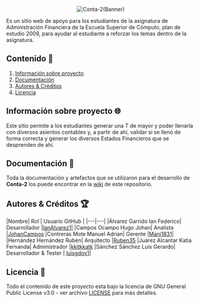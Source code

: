 <div align="center">

  ![Conta-2(Banner)](https://user-images.githubusercontent.com/30848819/76373675-b7091200-6306-11ea-86bf-fd74a8d6c911.jpg)

</div>

Es un sitio web de apoyo para los estudiantes de la asignatura de Administración Financiera de la Escuela Superior de Cómputo, plan de estudio 2009, para ayudar al estudiante a reforzar los temas dentro de la asignatura.

## Contenido :bookmark_tabs:
1. [Información sobre proyecto](https://github.com/Ruben35/Conta-2#informaci%C3%B3n-sobre-proyecto-globe_with_meridians)
2. [Documentación](https://github.com/Ruben35/Conta-2#documentaci%C3%B3n-book)
3. [Autores & Créditos](https://github.com/Ruben35/Conta-2#autores--cr%C3%A9ditos-trophy)
4. [Licencia](https://github.com/Ruben35/Conta-2#licencia-page_with_curl)

## Información sobre proyecto :globe_with_meridians:
 Este sitio permite a los estudiantes generar una T de mayor y poder llenarla con diversos asientos contables y, a partir de ahí, validar si se llenó de forma correcta y generar los diversos Estados Financieros que se desprenden de ahí.

## Documentación :book:
 Toda la documentación y artefactos que se utilizaron para el desarrollo de **Conta-2** los puede encontrar en la [wiki](https://github.com/Ruben35/Conta-2/wiki) de este repositorio.
 
## Autores & Créditos :trophy:
|Nombre| Rol | Usuario GitHub |
|---|---|
|Álvarez Garrido Ian Federico| Desarrollador |[IanAlvarez1](https://github.com/IanAlvarez1)|
|Campos Ocampo Hugo Johan| Analista |[JohanCampos](https://github.com/JohanCampos)
|Contreras Mote Manuel Adrian| Gerente |[Mani1831](https://github.com/Mani1831)|
|Hernández Hernández Rubén| Arquitecto |[Ruben35](https://github.com/Ruben35)
|Juárez Alcantar Katia Fernanda| Administrador |[kkitkkatk](https://github.com/kkitkkatk)
|Sánchez Sánchez Luis Gerardo| Desarrollador & Tester | [luisgdov1](https://github.com/luisgdov1)|

## Licencia :page_with_curl:
Todo el contenido de este proyecto esta bajo la licencia de GNU General Public License v3.0 - ver archivo [LICENSE](https://github.com/Ruben35/Conta-2/blob/master/LICENSE) para más detalles.
